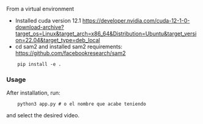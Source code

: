 From a virtual environment
* Installed cuda version 12.1 https://developer.nvidia.com/cuda-12-1-0-download-archive?target_os=Linux&target_arch=x86_64&Distribution=Ubuntu&target_version=22.04&target_type=deb_local 
* cd sam2 and installed sam2 requirements: https://github.com/facebookresearch/sam2 
```
    pip install -e . 
```


### Usage 

After installation, run: 
```
    python3 app.py # o el nombre que acabe teniendo 
``` 
and select the desired video. 
